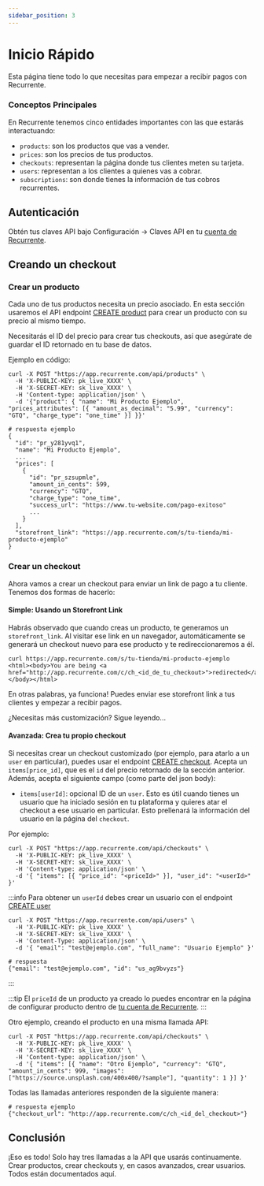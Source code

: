 ```yaml
---
sidebar_position: 3
---
```


# Inicio Rápido

Esta página tiene todo lo que necesitas para empezar a recibir pagos con
Recurrente.

### Conceptos Principales

En Recurrente tenemos cinco entidades importantes con las que estarás
interactuando:

- `products`: son los productos que vas a vender.
- `prices`: son los precios de tus productos.
- `checkouts`: representan la página donde tus clientes meten su tarjeta.
- `users`: representan a los clientes a quienes vas a cobrar.
- `subscriptions`: son donde tienes la información de tus cobros recurrentes.

## Autenticación

Obtén tus claves API bajo Configuración -> Claves API en tu [cuenta de Recurrente](https://app.recurrente.com).

## Creando un checkout

### Crear un producto

Cada uno de tus productos necesita un precio asociado. En esta sección usaremos
el API endpoint [CREATE product](#) para crear un producto con su precio al
mismo tiempo.

Necesitarás el ID del precio para crear tus checkouts, así que asegúrate de
guardar el ID retornado en tu base de datos.

Ejemplo en código:

```shell
curl -X POST "https://app.recurrente.com/api/products" \
  -H 'X-PUBLIC-KEY: pk_live_XXXX' \
  -H 'X-SECRET-KEY: sk_live_XXXX' \
  -H 'Content-type: application/json' \
  -d '{"product": { "name": "Mi Producto Ejemplo", "prices_attributes": [{ "amount_as_decimal": "5.99", "currency": "GTQ", "charge_type": "one_time" }] }}'
```

```shell
# respuesta ejemplo
{
  "id": "pr_y281yvq1",
  "name": "Mi Producto Ejemplo",
  ...
  "prices": [
    {
      "id": "pr_szsupmle",
      "amount_in_cents": 599,
      "currency": "GTQ",
      "charge_type": "one_time",
      "success_url": "https://www.tu-website.com/pago-exitoso"
      ...
    }
  ],
  "storefront_link": "https://app.recurrente.com/s/tu-tienda/mi-producto-ejemplo"
}
```

### Crear un checkout

Ahora vamos a crear un checkout para enviar un link de pago a tu cliente.
Tenemos dos formas de hacerlo:

#### Simple: Usando un Storefront Link

Habrás observado que cuando creas un producto, te generamos un
`storefront_link`. Al visitar ese link en un navegador, automáticamente se
generará un checkout nuevo para ese producto y te redireccionaremos a él.

```shell
curl https://app.recurrente.com/s/tu-tienda/mi-producto-ejemplo
<html><body>You are being <a href="http://app.recurrente.com/c/ch_<id_de_tu_checkout>">redirected</a>.</body></html>
```

En otras palabras, ya funciona! Puedes enviar ese storefront link a tus
clientes y empezar a recibir pagos.

¿Necesitas más customización? Sigue leyendo...

#### Avanzada: Crea tu propio checkout

Si necesitas crear un checkout customizado (por ejemplo, para atarlo a un `user` en particular), puedes usar el endpoint [CREATE checkout](#). Acepta un `items[price_id]`, que es el `id` del precio retornado de la sección anterior. Además, acepta el siguiente campo (como parte del json body):

- `items[userId]`: opcional ID de un `user`. Esto es útil cuando tienes un usuario que ha iniciado sesión en tu plataforma y quieres atar el checkout a ese usuario en particular. Esto prellenará la información del usuario en la página del `checkout`.

Por ejemplo:

```shell
curl -X POST "https://app.recurrente.com/api/checkouts" \
  -H 'X-PUBLIC-KEY: pk_live_XXXX' \
  -H 'X-SECRET-KEY: sk_live_XXXX' \
  -H 'Content-type: application/json' \
  -d '{ "items": [{ "price_id": "<priceId>" }], "user_id": "<userId>" }'
```

:::info
Para obtener un `userId` debes crear un usuario con el endpoint [CREATE user](#)

```shell
curl -X POST "https://app.recurrente.com/api/users" \
  -H 'X-PUBLIC-KEY: pk_live_XXXX' \
  -H 'X-SECRET-KEY: sk_live_XXXX' \
  -H 'Content-Type: application/json' \
  -d '{ "email": "test@ejemplo.com", "full_name": "Usuario Ejemplo" }'

# respuesta
{"email": "test@ejemplo.com", "id": "us_ag9bvyzs"}
```
:::

:::tip
El `priceId` de un producto ya creado lo puedes encontrar en la página de configurar producto dentro de [tu cuenta de Recurrente](https://app.recurrente.com).
:::

Otro ejemplo, creando el producto en una misma llamada API:

```shell
curl -X POST "https://app.recurrente.com/api/checkouts" \
  -H 'X-PUBLIC-KEY: pk_live_XXXX' \
  -H 'X-SECRET-KEY: sk_live_XXXX' \
  -H 'Content-type: application/json' \
  -d '{ "items": [{ "name": "Otro Ejemplo", "currency": "GTQ", "amount_in_cents": 999, "images": ["https://source.unsplash.com/400x400/?sample"], "quantity": 1 }] }'
```


Todas las llamadas anteriores responden de la siguiente manera:

```shell
# respuesta ejemplo
{"checkout_url": "http://app.recurrente.com/c/ch_<id_del_checkout>"}
```

## Conclusión

¡Eso es todo! Solo hay tres llamadas a la API que usarás continuamente. Crear productos, crear checkouts y, en casos avanzados, crear usuarios. Todos están documentados aquí.
